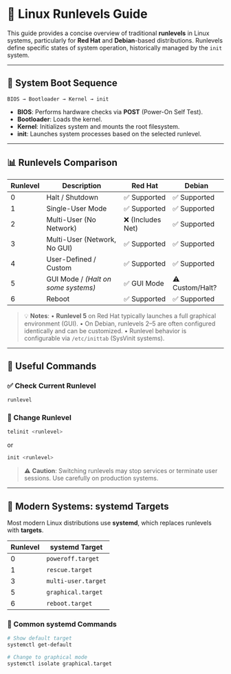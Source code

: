 # 🐧 Linux Runlevels Guide

This guide provides a concise overview of traditional **runlevels** in Linux systems, particularly for **Red Hat** and **Debian**-based distributions. Runlevels define specific states of system operation, historically managed by the `init` system.

---

## 🔄 System Boot Sequence

```plaintext
BIOS → Bootloader → Kernel → init
```

* **BIOS**: Performs hardware checks via **POST** (Power-On Self Test).
* **Bootloader**: Loads the kernel.
* **Kernel**: Initializes system and mounts the root filesystem.
* **init**: Launches system processes based on the selected runlevel.

---

## 📊 Runlevels Comparison

| Runlevel | Description                         | Red Hat          | Debian          |
| -------- | ----------------------------------- | ---------------- | --------------- |
| 0        | Halt / Shutdown                     | ✅ Supported      | ✅ Supported     |
| 1        | Single-User Mode                    | ✅ Supported      | ✅ Supported     |
| 2        | Multi-User (No Network)             | ❌ (Includes Net) | ✅ Supported     |
| 3        | Multi-User (Network, No GUI)        | ✅ Supported      | ✅ Supported     |
| 4        | User-Defined / Custom               | ✅ Supported      | ✅ Supported     |
| 5        | GUI Mode / *(Halt on some systems)* | ✅ GUI Mode       | ⚠️ Custom/Halt? |
| 6        | Reboot                              | ✅ Supported      | ✅ Supported     |

> 💡 **Notes**:
> • **Runlevel 5** on Red Hat typically launches a full graphical environment (GUI).
> • On Debian, runlevels 2–5 are often configured identically and can be customized.
> • Runlevel behavior is configurable via `/etc/inittab` (SysVinit systems).

---

## 🔧 Useful Commands

### ✅ Check Current Runlevel

```bash
runlevel
```

### 🔁 Change Runlevel

```bash
telinit <runlevel>
```

or

```bash
init <runlevel>
```

> ⚠️ **Caution**: Switching runlevels may stop services or terminate user sessions. Use carefully on production systems.

---

## 🚀 Modern Systems: systemd Targets

Most modern Linux distributions use **systemd**, which replaces runlevels with **targets**.

| Runlevel | systemd Target      |
| -------- | ------------------- |
| 0        | `poweroff.target`   |
| 1        | `rescue.target`     |
| 3        | `multi-user.target` |
| 5        | `graphical.target`  |
| 6        | `reboot.target`     |

### 📌 Common systemd Commands

```bash
# Show default target
systemctl get-default

# Change to graphical mode
systemctl isolate graphical.target
```

